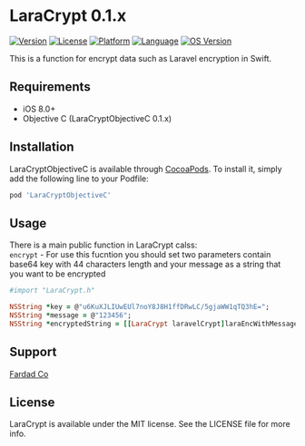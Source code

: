 # LaraCrypt 0.1.x

[![Version](https://img.shields.io/cocoapods/v/LaraCryptObjectiveC.svg?style=flat)](http://cocoapods.org/pods/LaraCryptObjectiveC)
[![License](https://img.shields.io/cocoapods/l/LaraCryptObjectiveC.svg?style=flat)](http://cocoapods.org/pods/LaraCryptObjectiveC)
[![Platform](https://img.shields.io/cocoapods/p/LaraCryptObjectiveC.svg?style=flat)](http://cocoapods.org/pods/LaraCryptObjectiveC)
[![Language](https://img.shields.io/badge/language-objectivec-orange.svg)](https://developer.apple.com/library/content/documentation/Cocoa/Conceptual/ProgrammingWithObjectiveC/Introduction/Introduction.html)
[![OS Version](https://img.shields.io/badge/made%20with-%3C3-orange.svg)](http://cocoapods.org/pods/ObjectiveC)

This is a function for encrypt data such as Laravel encryption in Swift.

## Requirements

- iOS 8.0+
- Objective C (LaraCryptObjectiveC 0.1.x)

## Installation

LaraCryptObjectiveC is available through [CocoaPods](http://cocoapods.org). 
To install it, simply add the following line to your Podfile:

```ruby
pod 'LaraCryptObjectiveC'
```

## Usage

There is a main public function in LaraCrypt calss:<br>
`encrypt` - For use this fucntion you should set two parameters contain base64 key with 44 characters length and your message as a string that you want to be encrypted  
```ruby
#import "LaraCrypt.h"

NSString *key = @"u6KuXJLIUwEUl7noY8J8H1ffDRwLC/5gjaWW1qTQ3hE=";
NSString *message = @"123456";
NSString *encryptedString = [[LaraCrypt laravelCrypt]laraEncWithMessage:message andKey:key];

```

## Support

[Fardad Co](http://fardad.co)

## License

LaraCrypt is available under the MIT license. See the LICENSE file for more info.
